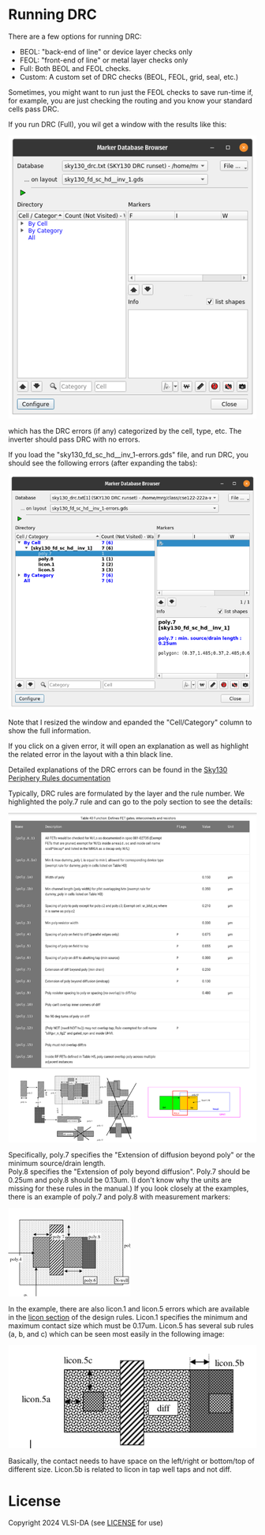
# Running DRC 


There are a few options for running DRC: 
- BEOL: "back-end of line" or device layer checks only
- FEOL: "front-end of line" or metal layer checks only
- Full: Both BEOL and FEOL checks.
- Custom: A custom set of DRC checks (BEOL, FEOL, grid, seal, etc.)

Sometimes, you might want to run just the FEOL checks to save run-time if, for
example, you are just checking the routing and you know your standard cells
pass DRC.

If you run DRC (Full), you wil get a window with the results like this:

![DRC Marker Browser with no errors](klayout/klayout-marker-browser.png)

which has the DRC errors (if any) categorized by the cell, type, etc. The
inverter should pass DRC with no errors.

If you load the "sky130_fd_sc_hd__inv_1-errors.gds" file, and run DRC, you should
see the following errors (after expanding the tabs):

![DRC Marker Browser with errors](klayout/klayout-marker-browser-errors.png)

Note that I resized the window and epanded the "Cell/Category" column to show the full
information.

If you click on a given error, it will open an explanation as well as highlight
the related error in the layout with a thin black line.

Detailed explanations of the DRC errors can be found in the 
[Sky130 Periphery Rules documentation](https://skywater-pdk.readthedocs.io/en/main/rules.html)

Typically, DRC rules are formulated by the layer and the rule number. 
We highlighted the poly.7 rule and can go to the poly section to see the details:

![Poly design rules](klayout/klayout-poly-designrules.png)

Specifically, poly.7 specifies the "Extension of diffusion beyond poly" or the minimum source/drain length.  
Poly.8 specifies the "Extension of poly beyond diffusion". Poly.7 should be 0.25um and poly.8 should be 0.13um.
(I don't know why the units are missing for these rules in the manual.)
If you look closely at the examples, there is an example of poly.7 and poly.8 with measurement markers:

![Poly.7 and poly.8 examples](klayout/klayout-poly7-poly8.png)

In the example, there are also licon.1 and licon.5 errors which are available
in the [licon
section](https://skywater-pdk.readthedocs.io/en/main/rules/periphery.html#licon)
of the design rules. Licon.1 specifies the minimum and maximum contact size which must be 0.17um. Licon.5 
has several sub rules (a, b, and c) which can be seen most easily in the following image:

![Licon.5 design rules](klayout/klayout-licon.png)

Basically, the contact needs to have space on the left/right or bottom/top of different size. Licon.5b
is related to licon in tap well taps and not diff.

# License

Copyright 2024 VLSI-DA (see [LICENSE](LICENSE) for use)
